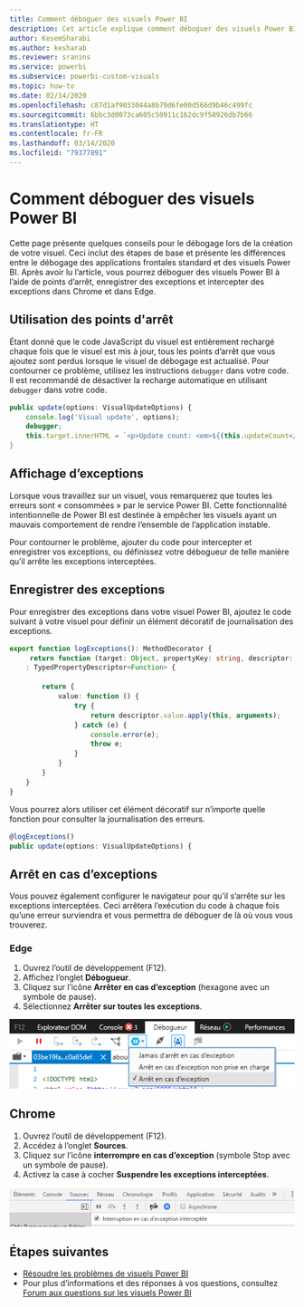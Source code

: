 ```yaml
---
title: Comment déboguer des visuels Power BI
description: Cet article explique comment déboguer des visuels Power BI.
author: KesemSharabi
ms.author: kesharab
ms.reviewer: sranins
ms.service: powerbi
ms.subservice: powerbi-custom-visuals
ms.topic: how-to
ms.date: 02/14/2020
ms.openlocfilehash: c87d1af9033044a8b79d6fe00d566d9b46c499fc
ms.sourcegitcommit: 6bbc3d0073ca605c50911c162dc9f58926db7b66
ms.translationtype: HT
ms.contentlocale: fr-FR
ms.lasthandoff: 03/14/2020
ms.locfileid: "79377891"
---
```

# <a name="how-to-debug-power-bi-visuals"></a>Comment déboguer des visuels Power BI

Cette page présente quelques conseils pour le débogage lors de la création de votre visuel. Ceci inclut des étapes de base et présente les différences entre le débogage des applications frontales standard et des visuels Power BI.
Après avoir lu l’article, vous pourrez déboguer des visuels Power BI à l’aide de points d’arrêt, enregistrer des exceptions et intercepter des exceptions dans Chrome et dans Edge.

## <a name="using-breakpoints"></a>Utilisation des points d'arrêt

Étant donné que le code JavaScript du visuel est entièrement rechargé chaque fois que le visuel est mis à jour, tous les points d’arrêt que vous ajoutez sont perdus lorsque le visuel de débogage est actualisé. Pour contourner ce problème, utilisez les instructions `debugger` dans votre code. Il est recommandé de désactiver la recharge automatique en utilisant `debugger` dans votre code.

```typescript
public update(options: VisualUpdateOptions) {
    console.log('Visual update', options);
    debugger;
    this.target.innerHTML = `<p>Update count: <em>${(this.updateCount</em></p>`;
}
```


## <a name="showing-exceptions"></a>Affichage d’exceptions

Lorsque vous travaillez sur un visuel, vous remarquerez que toutes les erreurs sont « consommées » par le service Power BI. Cette fonctionnalité intentionnelle de Power BI est destinée à empêcher les visuels ayant un mauvais comportement de rendre l’ensemble de l’application instable.

Pour contourner le problème, ajouter du code pour intercepter et enregistrer vos exceptions, ou définissez votre débogueur de telle manière qu’il arrête les exceptions interceptées.


## <a name="log-exceptions"></a>Enregistrer des exceptions

Pour enregistrer des exceptions dans votre visuel Power BI, ajoutez le code suivant à votre visuel pour définir un élément décoratif de journalisation des exceptions.

```typescript
export function logExceptions(): MethodDecorator {
     return function (target: Object, propertyKey: string, descriptor: TypedPropertyDescriptor<Function>)
    : TypedPropertyDescriptor<Function> {
            
        return {
            value: function () {
                try {
                    return descriptor.value.apply(this, arguments);
                } catch (e) {
                    console.error(e);
                    throw e;
                }
            }
        }
    }
}
```
Vous pourrez alors utiliser cet élément décoratif sur n’importe quelle fonction pour consulter la journalisation des erreurs.

```typescript
@logExceptions()
public update(options: VisualUpdateOptions) {
```

## <a name="break-on-exceptions"></a>Arrêt en cas d’exceptions

Vous pouvez également configurer le navigateur pour qu’il s’arrête sur les exceptions interceptées. Ceci arrêtera l’exécution du code à chaque fois qu’une erreur surviendra et vous permettra de déboguer de là où vous vous trouverez.

### <a name="edge"></a>Edge

1. Ouvrez l’outil de développement (F12).
2. Affichez l’onglet **Débogueur**.
3. Cliquez sur l’icône **Arrêter en cas d’exception** (hexagone avec un symbole de pause).
4. Sélectionnez **Arrêter sur toutes les exceptions**.

![Champs de rôles de données](media/visuals-how-to-debug/how-to-debug-edge.png)

## <a name="chrome"></a>Chrome

1. Ouvrez l’outil de développement (F12).
2. Accédez à l’onglet **Sources**.
3. Cliquez sur l’icône **interrompre en cas d’exception** (symbole Stop avec un symbole de pause).
4. Activez la case à cocher **Suspendre les exceptions interceptées**.

![Champs de rôles de données](media/visuals-how-to-debug/how-to-debug-chrome.png)

## <a name="next-steps"></a>Étapes suivantes
* [Résoudre les problèmes de visuels Power BI](power-bi-custom-visuals-troubleshoot.md)
* Pour plus d’informations et des réponses à vos questions, consultez [Forum aux questions sur les visuels Power BI](power-bi-custom-visuals-faq.md#organizational-power-bi-visuals)
